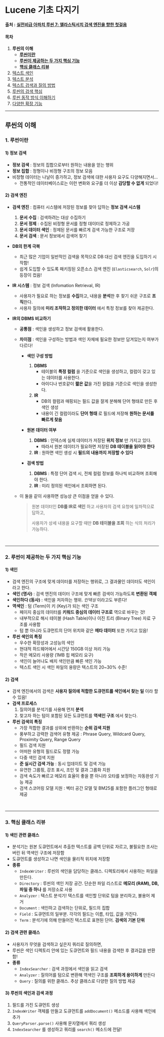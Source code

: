 # Lucene 기초 다지기

 **출처 :** [**실전비급 아파치 루씬 7: 엘라스틱서치 검색 엔진을 향한 첫걸음**](https://book.naver.com/bookdb/book_detail.nhn?bid=14134564)

#### 목차

1. **루씬의 이해**
   - [**루씬이란**](#1-루씬이란)
   - [**루씬이 제공하는 두 가지 핵심 기능**](#2-루씬이-제공하는-두-가지-핵심-기능)
   - [**핵심 클래스 리뷰**](#3-핵심-클래스-리뷰)
2. [텍스트 색인](https://github.com/3457soso/TIL/blob/master/Lucene/02_index.md)
3. [텍스트 분석](https://github.com/3457soso/TIL/blob/master/Lucene/03_analyze.md)
4. [텍스트 검색과 질의 방법](https://github.com/3457soso/TIL/blob/master/Lucene/04_query.md)
5. [루씬의 검색 핵심](https://github.com/3457soso/TIL/blob/master/Lucene/05_core.md)
6. [루씬 동작 방식 이해하기](https://github.com/3457soso/TIL/blob/master/Lucene/06_inside.md)
7. [다양한 확장 기능](https://github.com/3457soso/TIL/blob/master/Lucene/07_extensions.md)



___

## 루씬의 이해

### 1. 루씬이란 

#### 1) 정보 검색

- **정보 검색** : 정보의 집합으로부터 원하는 내용을 얻는 행위
- **정보 집합** : 정형이나 비정형 구조의 정보 모음
- 비정형 데이터는 나날이 증가하고, 정보 검색에 대한 사용자 요구도 다양해지면서...
  - 전통적인 데이터베이스로는 이런 변화와 요구를 더 이상 **감당할 수 없게** 되었다!

#### 2) 검색 엔진

- **검색 엔진** : 컴퓨터 시스템에 저장된 정보를 찾아 답하는 **정보 검색 시스템**

  1. **문서 수집** : 검색하려는 대상 수집하기
  2. **문서 정제** : 수집된 비정형 문서를 정형 데이터로 정제하고 가공
  3. **문서 데이터 색인** : 정제된 문서를 빠르게 검색 가능한 구조로 저장
  4. **문서 검색** : 문서 정보에서 검색어 찾기

- **DB의 한계 극복**

  - 최근 많은 기업이 일반적인 검색을 목적으로 DB 대신 검색 엔진을 도입하기 시작함!
  - 쉽게 도입할 수 있도록 패키징된 오픈소스 검색 엔진 (`Elasticsearch`, `Solr`)의 등장이 컸음!

- **IR 시스템** : 정보 검색 (Infomation Retrieval, IR)

  - 사용자가 필요로 하는 정보를 **수집**하고, 내용을 **분석**한 후 찾기 쉬운 구조로 **조직**한다.
  - 사용자 질의에 **미리 조작하고 정의한 데이터** 에서 특정 정보를 찾아 제공한다.

- **IR의 DBMS 비교하기**

  - **공통점** : 색인을 생성하고 정보 검색에 활용한다.

  - **차이점** : 색인을 구성하는 방법과 색인 자체에 필요한 정보만 담겨있는지 여부가 다르다!

    - **색인 구성 방법**

      1. **DBMS** 
         - 테이블의 **특정 컬럼** 을 기준으로 색인을 생성하고, 컬럼이 갖고 있는 데이터를 사용한다.
         - 아이디나 번호같이 **짧은 값**을 가진 컬럼을 기준으로 색인을 생성한다.
      2. **IR**
         - DB의 컬럼과 매핑되는 필드 값을 잘게 분해해 단어 형태로 만든 후 색인 생성
         - 내용이 긴 컬럼이라도 **단어 형태** 로 필드에 저장해 **원하는 문서를 빠르게 찾음**

    - **원본 데이터 여부**

      1. **DBMS** : 인덱스에 실제 데이터가 저장된 **위치 정보** 만 가지고 있다.
         - 따라서 원본 데이터가 필요하면 저장된 **DB 테이블을 읽어야 한다**
      2. **IR** : 원하면 색인 생성 시 **필드의 내용까지 저장할 수 있다**

    - **검색 방법**

      1. **DBMS** : 특정 단어 검색 시, 전체 컬럼 정보를 하나씩 비교하며 조회해야 한다.
      2. **IR** : 미리 정의된 색인에서 조회하면 된다.

  - 이 둘을 같이 사용하면 성능상 큰 이점을 얻을 수 있다.

    > 원본 데이터인 **DB를 IR로 색인** 하고 사용자의 검색 요청에 일차적으로 답하고,
    >
    > 사용자가 상세 내용을 요구할 때만 **DB 테이블을 조회** 하는 식의 처리가 가능하다.

<br>

___

### 2. 루씬이 제공하는 두 가지 핵심 기능

#### 1) 색인

- 검색 엔진의 구조에 맞게 데이터를 저장하는 행위로, 그 결과물인 데이터도 색인이라고 한다.
- **색인 (명사)** : 검색 엔진의 데이터 구조에 맞게 빠른 검색이 가능하도록 **변환된 객체**
- **색인하다 (동사)** : 색인을 저자하는 행위. *인덱싱* 이라고도 부른다!
- **역색인** : 텀 (Term)이 키 (Key)가 되는 색인 구조
  - 페이지 중심의 데이터를 **키워드 중심의 데이터 구조로** 역으로 바꾸는 것!
  - 내부적으로 해시 테이블 (Hash Table)이나 이진 트리 (Binary Tree) 자료 구조를 사용함
  - 텀 뿐 아니라 도큐먼트의 단어 위치와 같은 **메타 데이터** 또한 가지고 있음!
- **루씬 색인의 특징**
  - 우수한 확장성과 고성능의 색인
  - 현대적 하드웨어에서 시간당 150GB 이상 처리 가능
  - 작은 메모리 사용량 (1MB 힙 메모리 요구)
  - 색인이 늘어나도 배치 색인만큼 빠른 색인 가능
  - 텍스트 색인 시 색인 파일의 용량은 텍스트의 20~30% 수준!

#### 2) 검색

- 검색 엔진에서의 검색은 **사용자 질의에 적합한 도큐먼트를 색인에서 찾는 일** 이라 할 수 있음!
- **검색 프로세스**
  1. 질의어를 분석기를 사용해 먼저 **분석**
  2. 찾고자 하는 텀이 포함된 모든 도큐먼트를 **역색인 구조** 에서 찾는다.
- **루씬 검색의 특징**
  - 가장 적합한 결과를 상위에 반환하는 **순위 검색 지원**
  - 풍부하고 강력한 검색어 유형 제공 : Phrase Query, Wildcard Query, Proximity Query, Range Query
  - 필드 검색 지원
  - 어떠한 유형의 필드로도 정렬 가능
  - 다중 색인 검색 지원
  - **준 실시간 검색 가능** : 동시 업데이트 및 검색 가능
  - 유연한 그룹핑, 강조 표시, 조인 및 결과 그룹화 지원
  - 검색 속도가 빠르고 메모리 효율이 좋을 뿐 아니라 오타를 보정하는 자동완성 기능 제공
  - 검색 스코어링 모델 지원 : 벡터 공간 모델 및 BM25를 포함한 플러그인 형태로 제공

<br>

___

### 3. 핵심 클래스 리뷰

#### 1) 색인 관련 클래스

- 분석기는 원본 도큐먼트에서 추출한 텍스트를 공백 단위로 자르고, 불필요한 조사는 버린 뒤 역색인 구조에 저장함
- 도큐먼트를 생성하고 나면 색인을 물리적 위치에 저장함
- **종류**
  - `IndexWriter` : 루씬의 색인을 담당하는 클래스. 디렉토리에서 사용하는 파일을 만든다.
  - `Directory` : 루씬의 색인 저장 공간. 단순한 파일 리스트로 **메모리 (RAM), DB, 파일 중 하나** 를 저장소로 사용
  - `Analyzer` : 텍스트 분석기! 텍스트를 색인할 단위로 텀을 분리하고, 불용어 제거
  - `Document` : 색인하고 검색하는 단위로, 필드의 집합
  - `Field` : 도큐먼트의 일부분. 각각의 필드는 이름, 타입, 값을 가진다.
  - `Term` : 분석기에 의해 만들어진 텍스트로 표현된 단어. **검색의 기본 단위**

#### 2) 검색 관련 클래스

- 사용자가 무엇을 검색하고 싶은지 쿼리로 질의하면,
- 루씬은 색인 디렉토리 안에 있는 도큐먼트와 필드 내용을 검색한 후 결과값을 반환함!
- **종류**
  - `IndexSearcher` : 검색 과정에서 색인을 읽고 검색
  - `Analyzer` : 질의어를 텀으로 변환해 역색인 구조를 **조회하게 용이하게** 만든다
  - `Query` : 질의를 위한 클래스. 추상 클래스로 다양한 질의 방법 제공

#### 3) 루씬의 색인과 검색 과정

1. 필드를 가진 도큐먼트 생성
2. `IndexWriter` 객체를 만들고 도큐먼트를 `addDocument()` 메소드를 사용해 색인에 추가
3. `QueryParser.parse()` 사용해 문자열에서 쿼리 생성
4. `IndexSearcher` 를 생성하고 쿼리를 `search()` 메소드에 전달!